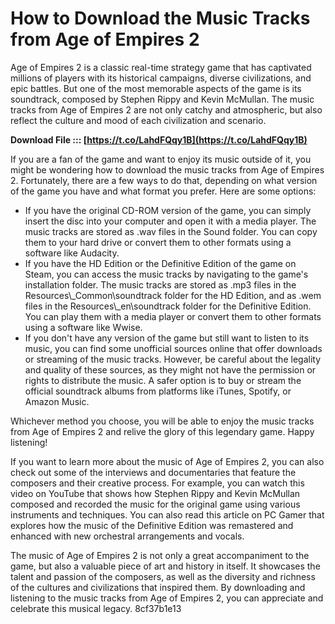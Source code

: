 # How to Download the Music Tracks from Age of Empires 2
 
Age of Empires 2 is a classic real-time strategy game that has captivated millions of players with its historical campaigns, diverse civilizations, and epic battles. But one of the most memorable aspects of the game is its soundtrack, composed by Stephen Rippy and Kevin McMullan. The music tracks from Age of Empires 2 are not only catchy and atmospheric, but also reflect the culture and mood of each civilization and scenario.
 
**Download File ::: [https://t.co/LahdFQqy1B](https://t.co/LahdFQqy1B)**


 
If you are a fan of the game and want to enjoy its music outside of it, you might be wondering how to download the music tracks from Age of Empires 2. Fortunately, there are a few ways to do that, depending on what version of the game you have and what format you prefer. Here are some options:
 
- If you have the original CD-ROM version of the game, you can simply insert the disc into your computer and open it with a media player. The music tracks are stored as .wav files in the Sound folder. You can copy them to your hard drive or convert them to other formats using a software like Audacity.
- If you have the HD Edition or the Definitive Edition of the game on Steam, you can access the music tracks by navigating to the game's installation folder. The music tracks are stored as .mp3 files in the Resources\\_Common\soundtrack folder for the HD Edition, and as .wem files in the Resources\\_en\soundtrack folder for the Definitive Edition. You can play them with a media player or convert them to other formats using a software like Wwise.
- If you don't have any version of the game but still want to listen to its music, you can find some unofficial sources online that offer downloads or streaming of the music tracks. However, be careful about the legality and quality of these sources, as they might not have the permission or rights to distribute the music. A safer option is to buy or stream the official soundtrack albums from platforms like iTunes, Spotify, or Amazon Music.

Whichever method you choose, you will be able to enjoy the music tracks from Age of Empires 2 and relive the glory of this legendary game. Happy listening!
  
If you want to learn more about the music of Age of Empires 2, you can also check out some of the interviews and documentaries that feature the composers and their creative process. For example, you can watch this video on YouTube that shows how Stephen Rippy and Kevin McMullan composed and recorded the music for the original game using various instruments and techniques. You can also read this article on PC Gamer that explores how the music of the Definitive Edition was remastered and enhanced with new orchestral arrangements and vocals.
 
The music of Age of Empires 2 is not only a great accompaniment to the game, but also a valuable piece of art and history in itself. It showcases the talent and passion of the composers, as well as the diversity and richness of the cultures and civilizations that inspired them. By downloading and listening to the music tracks from Age of Empires 2, you can appreciate and celebrate this musical legacy.
 8cf37b1e13
 
